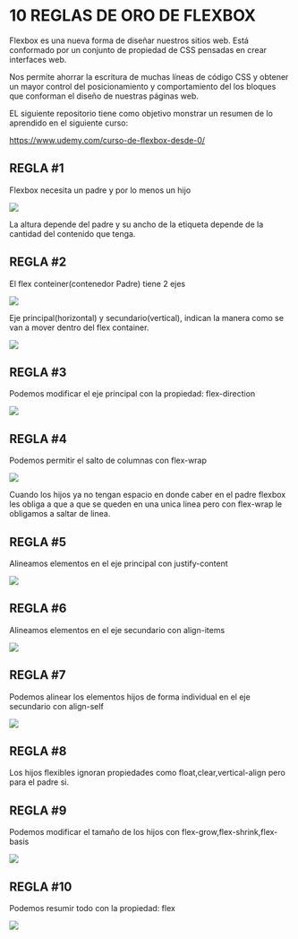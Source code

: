 # 10  REGLAS DE ORO DE FLEXBOX

Flexbox es una nueva forma de diseñar nuestros sitios web. Está conformado por un conjunto de propiedad de CSS pensadas en crear interfaces web.

Nos permite ahorrar la escritura de muchas líneas de código CSS y obtener un mayor control del posicionamiento y comportamiento del los bloques que conforman el diseño de nuestras páginas web.

EL siguiente repositorio tiene como objetivo monstrar un resumen de lo aprendido en el siguiente curso:

https://www.udemy.com/curso-de-flexbox-desde-0/



## REGLA #1

Flexbox necesita un padre y por lo menos un hijo

![](https://i.imgur.com/wlbLO5t.png)


La altura depende del padre y su ancho de la etiqueta depende de la cantidad del contenido que tenga.

## REGLA #2
El flex conteiner(contenedor Padre) tiene 2 ejes

![](https://i.imgur.com/1JMcubE.png)


Eje principal(horizontal) y secundario(vertical), indican la manera como se van a mover dentro del flex container.

![](https://i.imgur.com/LTEULQs.png)


## REGLA #3

Podemos modificar el eje principal con la propiedad: flex-direction

![](https://i.imgur.com/LHtD6q1.png)

## REGLA #4

Podemos permitir el salto de columnas con flex-wrap

![](https://i.imgur.com/QqDh13s.png)

Cuando los hijos ya no tengan espacio en donde caber en el padre flexbox les obliga a que a que se queden en una unica linea pero con flex-wrap le obligamos a saltar de linea.

## REGLA #5

Alineamos elementos en el eje principal con justify-content

![](https://i.imgur.com/ON1bV78.png)

## REGLA #6

Alineamos elementos en el eje secundario con align-items

![](https://i.imgur.com/ym3lhad.png)

## REGLA #7

Podemos alinear los elementos hijos de forma individual en el eje secundario con align-self

![](https://i.imgur.com/Q9PyPPP.png)


## REGLA #8

Los hijos flexibles ignoran propiedades como float,clear,vertical-align pero para el padre si.


## REGLA #9

Podemos modificar el tamaño de los hijos con flex-grow,flex-shrink,flex-basis

![](https://i.imgur.com/Vk5ceB4.png)

## REGLA #10

Podemos resumir todo con la propiedad: flex

![](https://i.imgur.com/LG59sHD.png)
